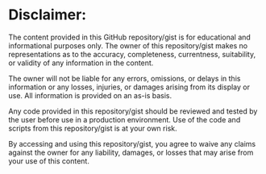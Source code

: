 # Disclaimer:

The content provided in this GitHub repository/gist is for educational and informational purposes only. The owner of this repository/gist makes no representations as to the accuracy, completeness, currentness, suitability, or validity of any information in the content. 

The owner will not be liable for any errors, omissions, or delays in this information or any losses, injuries, or damages arising from its display or use. All information is provided on an as-is basis. 

Any code provided in this repository/gist should be reviewed and tested by the user before use in a production environment. Use of the code and scripts from this repository/gist is at your own risk.

By accessing and using this repository/gist, you agree to waive any claims against the owner for any liability, damages, or losses that may arise from your use of this content.
